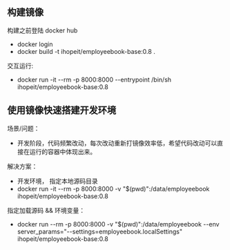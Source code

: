 ## 构建镜像
构建之前登陆 docker hub

  * docker login
  * docker build  -t ihopeit/employeebook-base:0.8 .


交互运行:

* docker run -it --rm -p 8000:8000 --entrypoint /bin/sh ihopeit/employeebook-base:0.8

## 使用镜像快速搭建开发环境
场景/问题：
* 开发阶段，代码频繁改动，每次改动重新打镜像效率低，希望代码改动可以直接在运行的容器中体现出来。


解决方案： 
* 开发环境， 指定本地源码目录
* docker run -it --rm -p 8000:8000 -v "$(pwd)":/data/employeebook ihopeit/employeebook-base:0.8

指定加载源码 && 环境变量：

* docker run --rm -p 8000:8000 -v "$(pwd)":/data/employeebook --env server_params="--settings=employeebook.localSettings" ihopeit/employeebook-base:0.8